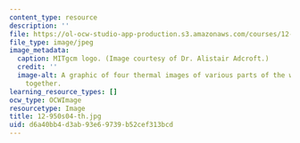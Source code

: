 ```yaml
---
content_type: resource
description: ''
file: https://ol-ocw-studio-app-production.s3.amazonaws.com/courses/12-950-atmospheric-and-oceanic-modeling-spring-2004/d6a40bb4d3ab93e69739b52cef313bcd_12-950s04-th.jpg
file_type: image/jpeg
image_metadata:
  caption: MITgcm logo. (Image courtesy of Dr. Alistair Adcroft.)
  credit: ''
  image-alt: A graphic of four thermal images of various parts of the world composited
    together.
learning_resource_types: []
ocw_type: OCWImage
resourcetype: Image
title: 12-950s04-th.jpg
uid: d6a40bb4-d3ab-93e6-9739-b52cef313bcd
---
```

